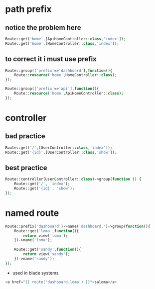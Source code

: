 # path prefix
## notice the problem here
```php
Route::get('home',[ApiHomeController::class,'index']);
Route::get('home',[HomeController::class,'index']);
```

## to correct it i must use prefix
```php
Route::group(['prefix'=>'dashboard'],function(){
    Route::resource('home',HomeController::class);
});

Route::group(['prefix'=>'api'],function(){
    Route::resource('home',ApiHomeController::class);
});
```

# controller
## bad practice
```php
Route::get('/',[UserController::class,'index']);
Route::get('{id}',[UserController::class,'show']);
```
## best practice
```php
Route::controller(UserController::class)->group(function () {
    Route::get('/', 'index');
    Route::get('{id}', 'show');
});

```

# named route
```php
Route::prefix('dashboard')->name('dashboard.')->group(function(){
    Route::get('loma',function(){
        return view('loma');
    })->name('loma');
    
    Route::get('sandy',function(){
        return view('sandy');
    })->name('sandy');
});
```
- used in blade systems
```php
<a href="{{ route('dashboard.loma') }}">saloma</a>
```